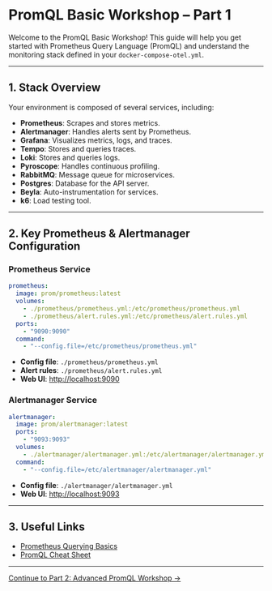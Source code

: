 # PromQL Basic Workshop – Part 1

Welcome to the PromQL Basic Workshop! This guide will help you get started with Prometheus Query Language (PromQL) and understand the monitoring stack defined in your `docker-compose-otel.yml`.

---

## 1. Stack Overview

Your environment is composed of several services, including:

- **Prometheus**: Scrapes and stores metrics.
- **Alertmanager**: Handles alerts sent by Prometheus.
- **Grafana**: Visualizes metrics, logs, and traces.
- **Tempo**: Stores and queries traces.
- **Loki**: Stores and queries logs.
- **Pyroscope**: Handles continuous profiling.
- **RabbitMQ**: Message queue for microservices.
- **Postgres**: Database for the API server.
- **Beyla**: Auto-instrumentation for services.
- **k6**: Load testing tool.

---

## 2. Key Prometheus & Alertmanager Configuration

### Prometheus Service

```yaml
prometheus:
  image: prom/prometheus:latest
  volumes:
    - ./prometheus/prometheus.yml:/etc/prometheus/prometheus.yml
    - ./prometheus/alert.rules.yml:/etc/prometheus/alert.rules.yml
  ports:
    - "9090:9090"
  command:
    - "--config.file=/etc/prometheus/prometheus.yml"
```

- **Config file**: `./prometheus/prometheus.yml`
- **Alert rules**: `./prometheus/alert.rules.yml`
- **Web UI**: [http://localhost:9090](http://localhost:9090)

### Alertmanager Service

```yaml
alertmanager:
  image: prom/alertmanager:latest
  ports:
    - "9093:9093"
  volumes:
    - ./alertmanager/alertmanager.yml:/etc/alertmanager/alertmanager.yml
  command:
    - "--config.file=/etc/alertmanager/alertmanager.yml"
```

- **Config file**: `./alertmanager/alertmanager.yml`
- **Web UI**: [http://localhost:9093](http://localhost:9093)

---
## 3. Useful Links

- [Prometheus Querying Basics](https://prometheus.io/docs/prometheus/latest/querying/basics/)
- [PromQL Cheat Sheet](https://promlabs.com/promql-cheat-sheet/)

---


[Continue to Part 2: Advanced PromQL Workshop →](./workshop_part2.md)